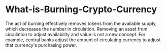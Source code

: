 # What-is-Burning-Crypto-Currency
The act of burning effectively removes tokens from the available supply, which decreases the number in circulation.  Removing an asset from circulation to adjust availability and value is not a new concept. For example, central banks adjust the amount of circulating currency to adjust that currency's purchasing power.

